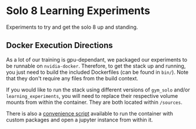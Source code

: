 # Solo 8 Learning Experiments
Experiments to try and get the solo 8 up and standing.

## Docker Execution Directions
As a lot of our training is gpu-dependant, we packaged our experiments to be
runnable on `nvidia-docker`. Therefore, to get the stack up and running, you
just need to build the included Dockerfiles (can be found in `bin/`). Note that
they don't require any files from the build context.

If you would like to run the stack using different versions of `gym_solo` 
and/or `learning_experiments`, you will need to replace their respective
volume mounts from within the container. They are both located within 
`/sources`. 

There is also a [convenience script](https://gist.github.com/agupta231/4e495cc4f34cfc6da018a2b65b01b675)
available to run the container with custom packages and open a jupyter instance
from within it.
